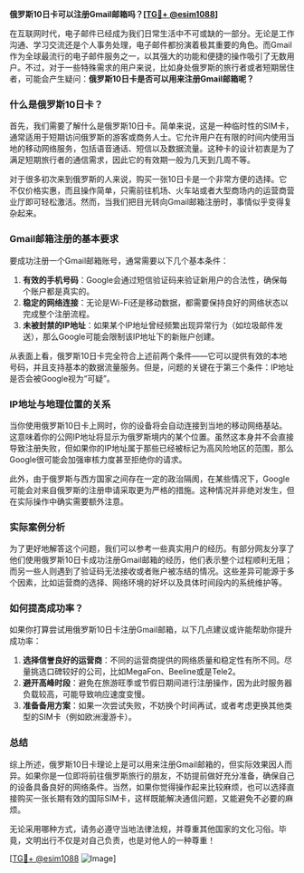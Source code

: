 **俄罗斯10日卡可以注册Gmail邮箱吗？[[TG💪+ @esim1088](https://t.me/s/esim1088)]**

在互联网时代，电子邮件已经成为我们日常生活中不可或缺的一部分。无论是工作沟通、学习交流还是个人事务处理，电子邮件都扮演着极其重要的角色。而Gmail作为全球最流行的电子邮件服务之一，以其强大的功能和便捷的操作吸引了无数用户。不过，对于一些特殊需求的用户来说，比如身处俄罗斯的旅行者或者短期居住者，可能会产生疑问：**俄罗斯10日卡是否可以用来注册Gmail邮箱呢？**

### 什么是俄罗斯10日卡？

首先，我们需要了解什么是俄罗斯10日卡。简单来说，这是一种临时性的SIM卡，通常适用于短期访问俄罗斯的游客或商务人士。它允许用户在有限的时间内使用当地的移动网络服务，包括语音通话、短信以及数据流量。这种卡的设计初衷是为了满足短期旅行者的通信需求，因此它的有效期一般为几天到几周不等。

对于很多初次来到俄罗斯的人来说，购买一张10日卡是一个非常方便的选择。它不仅价格实惠，而且操作简单，只需前往机场、火车站或者大型商场内的运营商营业厅即可轻松激活。然而，当我们把目光转向Gmail邮箱注册时，事情似乎变得复杂起来。

### Gmail邮箱注册的基本要求

要成功注册一个Gmail邮箱账号，通常需要以下几个基本条件：

1. **有效的手机号码**：Google会通过短信验证码来验证新用户的合法性，确保每个账户都是真实的。
2. **稳定的网络连接**：无论是Wi-Fi还是移动数据，都需要保持良好的网络状态以完成整个注册流程。
3. **未被封禁的IP地址**：如果某个IP地址曾经频繁出现异常行为（如垃圾邮件发送），那么Google可能会限制该IP地址下的新账户创建。

从表面上看，俄罗斯10日卡完全符合上述前两个条件——它可以提供有效的本地号码，并且支持基本的数据流量服务。但是，问题的关键在于第三个条件：IP地址是否会被Google视为“可疑”。

### IP地址与地理位置的关系

当你使用俄罗斯10日卡上网时，你的设备将会自动连接到当地的移动网络基站。这意味着你的公网IP地址将显示为俄罗斯境内的某个位置。虽然这本身并不会直接导致注册失败，但如果你的IP地址属于那些已经被标记为高风险地区的范围，那么Google很可能会加强审核力度甚至拒绝你的请求。

此外，由于俄罗斯与西方国家之间存在一定的政治隔阂，在某些情况下，Google可能会对来自俄罗斯的注册申请采取更为严格的措施。这种情况并非绝对发生，但在实际操作中确实需要额外注意。

### 实际案例分析

为了更好地解答这个问题，我们可以参考一些真实用户的经历。有部分网友分享了他们使用俄罗斯10日卡成功注册Gmail邮箱的经历，他们表示整个过程顺利无阻；而另一些人则遇到了验证码无法接收或者账户被冻结的情况。这些差异可能源于多个因素，比如运营商的选择、网络环境的好坏以及具体时间段内的系统维护等。

### 如何提高成功率？

如果你打算尝试用俄罗斯10日卡注册Gmail邮箱，以下几点建议或许能帮助你提升成功率：

1. **选择信誉良好的运营商**：不同的运营商提供的网络质量和稳定性有所不同。尽量挑选口碑较好的公司，比如MegaFon、Beeline或是Tele2。
2. **避开高峰时段**：避免在旅游旺季或节假日期间进行注册操作，因为此时服务器负载较高，可能导致响应速度变慢。
3. **准备备用方案**：如果一次尝试失败，不妨换个时间再试，或者考虑更换其他类型的SIM卡（例如欧洲漫游卡）。

### 总结

综上所述，俄罗斯10日卡理论上是可以用来注册Gmail邮箱的，但实际效果因人而异。如果你是一位即将前往俄罗斯旅行的朋友，不妨提前做好充分准备，确保自己的设备具备良好的网络条件。当然，如果你觉得操作起来比较麻烦，也可以选择直接购买一张长期有效的国际SIM卡，这样既能解决通信问题，又能避免不必要的麻烦。

无论采用哪种方式，请务必遵守当地法律法规，并尊重其他国家的文化习俗。毕竟，文明出行不仅是对自己负责，也是对他人的一种尊重！

[[TG💪+ @esim1088](https://t.me/s/esim1088) ![Image](https://i.postimg.cc/4NQfJmqS/Snipaste-2025-05-13-00-14-12.png)]